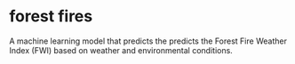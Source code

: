 # forest fires


A machine learning model that predicts the predicts the Forest Fire Weather Index (FWI) based on weather and environmental conditions. 

